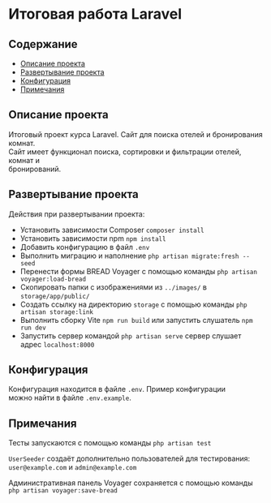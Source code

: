 # Итоговая работа Laravel

## Содержание

* [Описание проекта](#описание-проекта)
* [Развертывание проекта](#развертывание-проекта)
* [Конфигурация](#конфигурация)
* [Примечания](#примечания)

## Описание проекта

Итоговый проект курса Laravel. Сайт для поиска отелей и бронирования комнат.  
Сайт имеет функционал поиска, сортировки и фильтрации отелей, комнат и  
бронирований.

## Развертывание проекта

Действия при развертывании проекта:

* Установить зависимости Composer `composer install`
* Установить зависимости npm `npm install`
* Добавить конфигурацию в файл `.env`
* Выполнить миграцию и наполнение `php artisan migrate:fresh --seed`
* Перенести формы BREAD Voyager с помощью команды `php artisan voyager:load-bread`
* Скопировать папки с изображениями из `../images/` в `storage/app/public/`
* Создать ссылку на директорию `storage` с помощью команды `php artisan storage:link`
* Выполнить сборку Vite `npm run build` или запустить слушатель `npm run dev`
* Запустить сервер командой `php artisan serve` сервер слушает адрес `localhost:8000`

## Конфигурация

Конфигурация находится в файле `.env`. Пример конфигурации  
можно найти в файле `.env.example`.

## Примечания

Тесты запускаются с помощью команды `php artisan test`

`UserSeeder` создаёт дополнительно пользователей для тестирования:  
`user@example.com` и `admin@example.com`

Административная панель Voyager сохраняется с помощью команды  
`php artisan voyager:save-bread`
